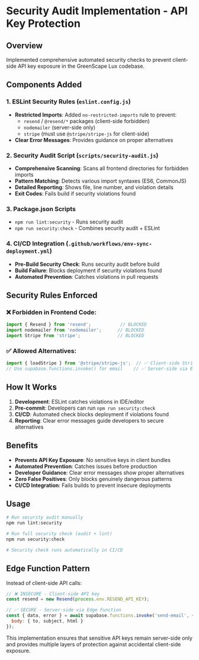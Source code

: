 # Security Audit Implementation - API Key Protection

## Overview
Implemented comprehensive automated security checks to prevent client-side API key exposure in the GreenScape Lux codebase.

## Components Added

### 1. ESLint Security Rules (`eslint.config.js`)
- **Restricted Imports**: Added `no-restricted-imports` rule to prevent:
  - `resend` / `@resend/*` packages (client-side forbidden)
  - `nodemailer` (server-side only)
  - `stripe` (must use `@stripe/stripe-js` for client-side)
- **Clear Error Messages**: Provides guidance on proper alternatives

### 2. Security Audit Script (`scripts/security-audit.js`)
- **Comprehensive Scanning**: Scans all frontend directories for forbidden imports
- **Pattern Matching**: Detects various import syntaxes (ES6, CommonJS)
- **Detailed Reporting**: Shows file, line number, and violation details
- **Exit Codes**: Fails build if security violations found

### 3. Package.json Scripts
- `npm run lint:security` - Runs security audit
- `npm run security:check` - Combines security audit + ESLint

### 4. CI/CD Integration (`.github/workflows/env-sync-deployment.yml`)
- **Pre-Build Security Check**: Runs security audit before build
- **Build Failure**: Blocks deployment if security violations found
- **Automated Prevention**: Catches violations in pull requests

## Security Rules Enforced

### ❌ Forbidden in Frontend Code:
```javascript
import { Resend } from 'resend';           // BLOCKED
import nodemailer from 'nodemailer';      // BLOCKED  
import Stripe from 'stripe';              // BLOCKED
```

### ✅ Allowed Alternatives:
```javascript
import { loadStripe } from '@stripe/stripe-js';  // ✅ Client-side Stripe
// Use supabase.functions.invoke() for email    // ✅ Server-side via Edge Functions
```

## How It Works

1. **Development**: ESLint catches violations in IDE/editor
2. **Pre-commit**: Developers can run `npm run security:check`
3. **CI/CD**: Automated check blocks deployment if violations found
4. **Reporting**: Clear error messages guide developers to secure alternatives

## Benefits

- **Prevents API Key Exposure**: No sensitive keys in client bundles
- **Automated Prevention**: Catches issues before production
- **Developer Guidance**: Clear error messages show proper alternatives
- **Zero False Positives**: Only blocks genuinely dangerous patterns
- **CI/CD Integration**: Fails builds to prevent insecure deployments

## Usage

```bash
# Run security audit manually
npm run lint:security

# Run full security check (audit + lint)
npm run security:check

# Security check runs automatically in CI/CD
```

## Edge Function Pattern

Instead of client-side API calls:
```javascript
// ❌ INSECURE - Client-side API key
const resend = new Resend(process.env.RESEND_API_KEY);

// ✅ SECURE - Server-side via Edge Function
const { data, error } = await supabase.functions.invoke('send-email', {
  body: { to, subject, html }
});
```

This implementation ensures that sensitive API keys remain server-side only and provides multiple layers of protection against accidental client-side exposure.